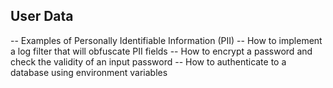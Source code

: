 ## User Data
<!-- 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 -->
-- Examples of Personally Identifiable Information (PII)
-- How to implement a log filter that will obfuscate PII fields
-- How to encrypt a password and check the validity of an input password
-- How to authenticate to a database using environment variables

